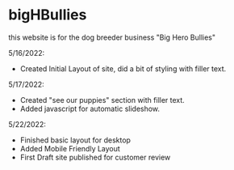 # bigHBullies

this website is for the dog breeder business "Big Hero Bullies" <br />

5/16/2022: <br />
- Created Initial Layout of site, did a bit of styling with filler text. <br />

5/17/2022: <br />
- Created "see our puppies" section with filler text. <br />
- Added javascript for automatic slideshow. <br />

5/22/2022: <br />
- Finished basic layout for desktop <br />
- Added Mobile Friendly Layout <br />
- First Draft site published for customer review <br />
